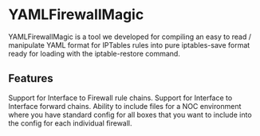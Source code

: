 # YAMLFirewallMagic

YAMLFirewallMagic is a tool we developed for compiling an easy to read / manipulate YAML format for IPTables rules into pure iptables-save format ready for loading with the iptable-restore command.

## Features

Support for Interface to Firewall rule chains.
Support for Interface to Interface forward chains.
Ability to include files for a NOC environment where you have standard config for all boxes that you want to include into the config for each individual firewall.
